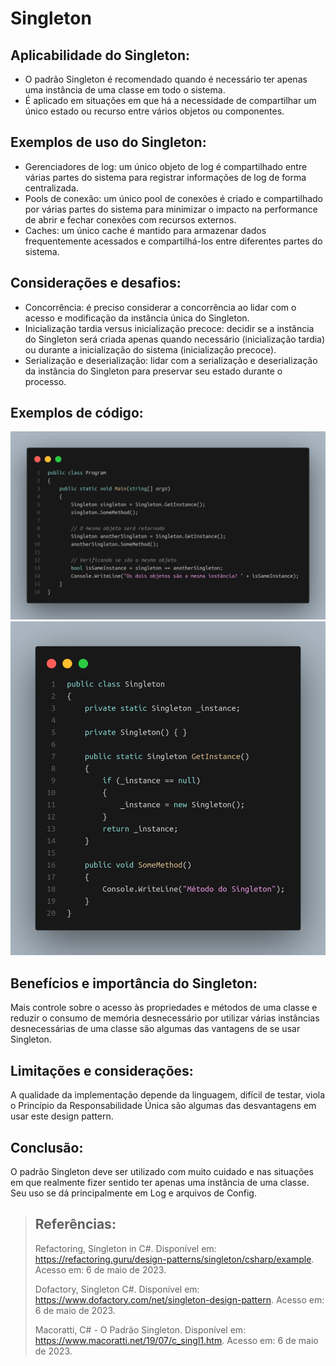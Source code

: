 # Singleton

## Aplicabilidade do Singleton:

- O padrão Singleton é recomendado quando é necessário ter apenas uma instância de uma classe em todo o sistema.
- É aplicado em situações em que há a necessidade de compartilhar um único estado ou recurso entre vários objetos ou componentes.

## Exemplos de uso do Singleton:

- Gerenciadores de log: um único objeto de log é compartilhado entre várias partes do sistema para registrar informações de log de forma centralizada.
- Pools de conexão: um único pool de conexões é criado e compartilhado por várias partes do sistema para minimizar o impacto na performance de abrir e fechar conexões com recursos externos.
- Caches: um único cache é mantido para armazenar dados frequentemente acessados e compartilhá-los entre diferentes partes do sistema.

## Considerações e desafios:

- Concorrência: é preciso considerar a concorrência ao lidar com o acesso e modificação da instância única do Singleton.
- Inicialização tardia versus inicialização precoce: decidir se a instância do Singleton será criada apenas quando necessário (inicialização tardia) ou durante a inicialização do sistema (inicialização precoce).
- Serialização e deserialização: lidar com a serialização e deserialização da instância do Singleton para preservar seu estado durante o processo.

## Exemplos de código:

<div align="center">
    <img src="https://github.com/romulodeoliveira/Design-Patterns/blob/main/01-Singleton/img/img1.png">
    <img src="https://github.com/romulodeoliveira/Design-Patterns/blob/main/01-Singleton/img/img2.png">
</div>

## Benefícios e importância do Singleton:

Mais controle sobre o acesso às propriedades e métodos de uma classe e reduzir o consumo de memória desnecessário por utilizar várias instâncias desnecessárias de uma classe são algumas das vantagens de se usar Singleton.

## Limitações e considerações:

A qualidade da implementação depende da linguagem, difícil de testar, viola o Princípio da Responsabilidade Única são algumas das desvantagens em usar este design pattern.

## Conclusão:

O padrão Singleton deve ser utilizado com muito cuidado e nas situações em que realmente fizer sentido ter apenas uma instância de uma classe. Seu uso se dá principalmente em Log e arquivos de Config.

> ## Referências:
>
> Refactoring, Singleton in C#. Disponível em: https://refactoring.guru/design-patterns/singleton/csharp/example. Acesso em: 6 de maio de 2023.
>
> Dofactory, Singleton C#. Disponível em: https://www.dofactory.com/net/singleton-design-pattern. Acesso em: 6 de maio de 2023.
>
> Macoratti, C# - O Padrão Singleton. Disponível em: https://www.macoratti.net/19/07/c_singl1.htm. Acesso em: 6 de maio de 2023.
